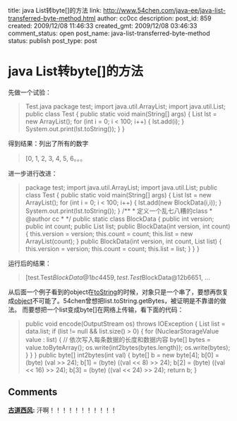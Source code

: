 title: java List转byte[]的方法
link: http://www.54chen.com/java-ee/java-list-transferred-byte-method.html
author: cc0cc
description: 
post_id: 859
created: 2009/12/08 11:46:33
created_gmt: 2009/12/08 03:46:33
comment_status: open
post_name: java-list-transferred-byte-method
status: publish
post_type: post

# java List转byte[]的方法

先做一个试验： 

> Test.java package test; import java.util.ArrayList; import java.util.List; public class Test { public static void main(String[] args) { List<Integer> lst = new ArrayList<Integer>(); for (int i = 0; i < 100; i++) { lst.add(i); } System.out.print(lst.toString()); } }

得到结果：列出了所有的数字 

> [0, 1, 2, 3, 4, 5, 6。。。

进一步进行改进： 

> package test; import java.util.ArrayList; import java.util.List; public class Test { public static void main(String[] args) { List<BlockData> lst = new ArrayList<BlockData>(); for (int i = 0; i < 100; i++) { lst.add(new BlockData(i,i)); } System.out.print(lst.toString()); } /** * 定义一个乱七八糟的class * @author cc * */ public static class BlockData { public int version; public int count; public List<String> list; public BlockData(int version, int count) { this.version = version; this.count = count; this.list = new ArrayList<String>(count); } public BlockData(int version, int count, List<String> list) { this.version = version; this.count = count; this.list = list; } } }

运行后的结果： 

> [test.Test$BlockData@1bc4459, test.Test$BlockData@12b6651, ...

从后面一个例子看到的object在[toString](/705-peer-to-peer-distributed-hash-algorithm-in-the-mainstream-of-comparative-analysis-of-the-collection/)的时候，对象只是一个串了，要想再恢复成[object](http://www.54chen.com/814-tokyo-cabinet-with-java-concurrent-test-the-performance-of-a-major-correction-articles/)不可能了。54chen曾想把list.toString.getBytes，被证明是不靠谱的做法。 而要想把一个list变成byte[]在网络上传输，看下面的代码： 

> public void encode(OutputStream os) throws IOException { List<NuclearStorageValue> list = data.list; if (list != null && list.size() > 0) { for (NuclearStorageValue value : list) { // 依次写入每条数据的长度和数据内容 byte[] bytes = value.toByteArray(); os.write(int2bytes(bytes.length)); os.write(bytes); } } } public byte[] int2bytes(int val) { byte[] b = new byte[4]; b[0] = (byte) (val >> 24); b[1] = (byte) ((val << 8) >> 24); b[2] = (byte) ((val << 16) >> 24); b[3] = (byte) ((val << 24) >> 24); return b; }

## Comments

**[古道西风](#12058 "2009-12-16 09:15:11"):** 汗啊！！！！！！！！！！！

